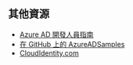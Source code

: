 ## 其他資源

- [Azure AD 開發人員指南](active-directory-developers-guide.md)
- [在 GitHub 上的 AzureADSamples](https://github.com/AzureAdSamples)
- [CloudIdentity.com](https://cloudidentity.com)

<!---HONumber=Oct15_HO3-->